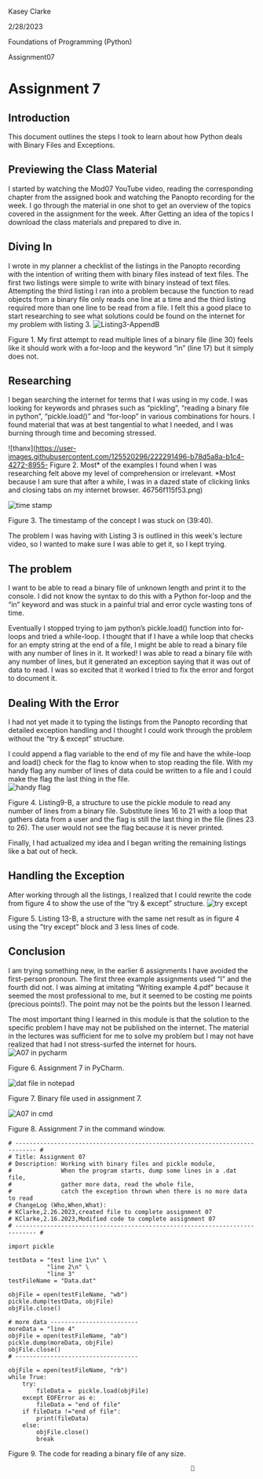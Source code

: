 Kasey Clarke 

2/28/2023 

Foundations of Programming (Python) 

Assignment07 

 

# Assignment 7 

## Introduction 

This document outlines the steps I took to learn about how Python deals with Binary Files and Exceptions. 

 

## Previewing the Class Material 

I started by watching the Mod07 YouTube video, reading the corresponding chapter from the assigned book and watching the Panopto recording for the week. I go through the material in one shot to get an overview of the topics covered in the assignment for the week. After Getting an idea of the topics I download the class materials and prepared to dive in. 

 

## Diving In 

I wrote in my planner a checklist of the listings in the Panopto recording with the intention of writing them with binary files instead of text files. The first two listings were simple to write with binary instead of text files. Attempting the third listing I ran into a problem because the function to read objects from a binary file only reads one line at a time and the third listing required more than one line to be read from a file. I felt this a good place to start researching to see what solutions could be found on the internet for my problem with listing 3. 
![Listing3-AppendB](https://user-images.githubusercontent.com/125520296/222291417-5c5b3da7-aa33-4a8f-bcd2-5e1ad7306f6a.png)

Figure 1. My first attempt to read multiple lines of a binary file (line 30) feels like it should work with a for-loop and the keyword “in” (line 17) but it simply does not. 

 

## Researching 

I began searching the internet for terms that I was using in my code. I was looking for keywords and phrases such as “pickling”, “reading a binary file in python”, “pickle.load()” and “for-loop” in various combinations for hours. I found material that was at best tangential to what I needed, and I was burning through time and becoming stressed. 

  ![thanx](https://user-images.githubusercontent.com/125520296/222291496-b78d5a8a-b1c4-4272-8955-
  Figure 2. Most* of the examples I found when I was researching felt above my level of comprehension or irrelevant. *Most because I am sure that after a while, I was in a dazed state of clicking links and closing tabs on my internet browser. 46756f115f53.png)
  
![time stamp](https://user-images.githubusercontent.com/125520296/222291907-04b9abec-5ab1-498c-abfe-d7d4d87e9ac4.png)

Figure 3. The timestamp of the concept I was stuck on (39:40). 

The problem I was having with Listing 3 is outlined in this week's lecture video, so I wanted to make sure I was able to get it, so I kept trying. 

 

## The problem 

I want to be able to read a binary file of unknown length and print it to the console. I did not know the syntax to do this with a Python for-loop and the “in” keyword and was stuck in a painful trial and error cycle wasting tons of time. 

 

Eventually I stopped trying to jam python’s pickle.load() function into for-loops and tried a while-loop. I thought that if I have a while loop that checks for an empty string at the end of a file, I might be able to read a binary file with any number of lines in it. It worked! I was able to read a binary file with any number of lines, but it generated an exception saying that it was out of data to read. I was so excited that it worked I tried to fix the error and forgot to document it. 

 

## Dealing With the Error 

I had not yet made it to typing the listings from the Panopto recording that detailed exception handling and I thought I could work through the problem without the “try & except” structure. 

I could append a flag variable to the end of my file and have the while-loop and load() check for the flag to know when to stop reading the file. With my handy flag any number of lines of data could be written to a file and I could make the flag the last thing in the file.  
![handy flag](https://user-images.githubusercontent.com/125520296/222291983-8900d55d-7f50-464c-8299-b2b371b80b32.png)

Figure 4. Listing9-B, a structure to use the pickle module to read any number of lines from a binary file. Substitute lines 16 to 21 with a loop that gathers data from a user and the flag is still the last thing in the file (lines 23 to 26). The user would not see the flag because it is never printed. 

Finally, I had actualized my idea and I began writing the remaining listings like a bat out of heck. 

 

## Handling the Exception 

After working through all the listings, I realized that I could rewrite the code from figure 4 to show the use of the “try & except” structure. 
![try except](https://user-images.githubusercontent.com/125520296/222292055-de8dbcd7-310e-453d-b798-6eaf9ede25e4.png)

Figure 5. Listing 13-B, a structure with the same net result as in figure 4 using the "try except” block and 3 less lines of code. 

 

## Conclusion 

I am trying something new, in the earlier 6 assignments I have avoided the first-person pronoun. The first three example assignments used “I” and the fourth did not. I was aiming at imitating “Writing example 4.pdf” because it seemed the most professional to me, but it seemed to be costing me points (precious points!). The point may not be the points but the lesson I learned. 

 

The most important thing I learned in this module is that the solution to the specific problem I have may not be published on the internet. The material in the lectures was sufficient for me to solve my problem but I may not have realized that had I not stress-surfed the internet for hours. 
![A07 in pycharm](https://user-images.githubusercontent.com/125520296/222292108-e59c380c-6044-499b-8128-09a6f92113f5.png)

Figure 6. Assignment 7 in PyCharm.

![dat file in notepad](https://user-images.githubusercontent.com/125520296/222292155-c70b9def-785c-40f3-8dfe-bf17a8513a52.png)

Figure 7. Binary file used in assignment 7. 

![A07 in cmd](https://user-images.githubusercontent.com/125520296/222292215-b3614623-db0f-4190-9b48-207aaf067581.png)

Figure 8. Assignment 7 in the command window. 

```
# ---------------------------------------------------------------------------- #
# Title: Assignment 07
# Description: Working with binary files and pickle module,
#              When the program starts, dump some lines in a .dat file,
#              gather more data, read the whole file,
#              catch the exception thrown when there is no more data to read
# ChangeLog (Who,When,What):
# KClarke,2.26.2023,created file to complete assignment 07
# KClarke,2.16.2023,Modified code to complete assignment 07
# ---------------------------------------------------------------------------- #

import pickle

testData = "test line 1\n" \
           "line 2\n" \
           "line 3"
testFileName = "Data.dat"

objFile = open(testFileName, "wb")
pickle.dump(testData, objFile)
objFile.close()

# more data -------------------------
moreData = "line 4"
objFile = open(testFileName, "ab")
pickle.dump(moreData, objFile)
objFile.close()
# -----------------------------------

objFile = open(testFileName, "rb")
while True:
    try:
        fileData =  pickle.load(objFile)
    except EOFError as e:
        fileData = "end of file"
    if fileData !="end of file":
        print(fileData)
    else:
        objFile.close()
        break
```
Figure 9. The code for reading a binary file of any size.

                                                        🦇
